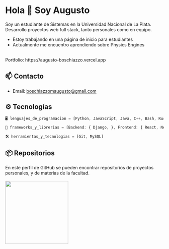 # Hola 👋 Soy Augusto

Soy un estudiante de Sistemas en la Universidad Nacional de La Plata.  
Desarrollo proyectos web full stack, tanto personales como en equipo.
- Estoy trabajando en una página de inicio para estudiantes
- Actualmente me encuentro aprendiendo sobre Physics Engines
<br/>
Portfolio: https://augusto-boschiazzo.vercel.app

## 📫 Contacto

- Email: boschiazzomaugusto@gmail.com

## ⚙ Tecnologías

```js
🖥️ lenguajes_de_programacion = [Python, JavaScript, Java, C++, Bash, Rust];

🧱 frameworks_y_librerias = [Backend: { Django, }, Frontend: { React, Next.js, }, Estilos: { Tailwind CSS, }, Gráficos: { OpenGL, }]

🛠️ herramientas_y_tecnologias = [Git, MySQL]
```

## 📦 Repositorios

En este perfil de GitHub se pueden encontrar repositorios de proyectos personales, y de materias de la facultad.
<br/>
<br/>
<img height="200px" src="https://github-readme-stats.vercel.app/api/top-langs/?username=augusto-boschiazzo&show_icons=true&theme=tokyonight&hide_border=true&layout=compact" />

<!--
**augusto-boschiazzo/augusto-boschiazzo** is a ✨ _special_ ✨ repository because its `README.md` (this file) appears on your GitHub profile.

Here are some ideas to get you started:

- 🔭 I’m currently working on ...
- 🌱 I’m currently learning ...
- 👯 I’m looking to collaborate on ...
- 🤔 I’m looking for help with ...
- 💬 Ask me about ...
- 📫 How to reach me: ...
- 😄 Pronouns: ...
- ⚡ Fun fact: ...
-->
